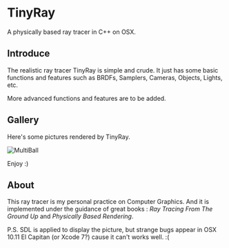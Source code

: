 # TinyRay
A physically based ray tracer in C++ on OSX.

## Introduce
The realistic ray tracer TinyRay is simple and crude.
It just has some basic functions and features such as BRDFs, Samplers, Cameras, Objects, Lights, etc.

More advanced functions and features are to be added.

## Gallery
Here's some pictures rendered by TinyRay.

![MultiBall](https://raw.githubusercontent.com/eyesfrog/TinyRay/blob/master/pictures/MultiBall.png)

Enjoy  :)



## About
This ray tracer is my personal practice on Computer Graphics. And it is implemented under the guidance of great books : _Ray Tracing From The Ground Up_ and _Physically Based Rendering_.

P.S. SDL is applied to display the picture, but strange bugs appear in OSX 10.11 El Capitan (or Xcode 7?) cause it can't works well. :(